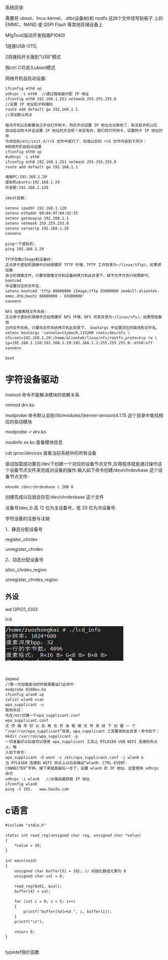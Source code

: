 系统烧录:

需要将 uboot、linux kernel、.dtb(设备树)和 rootfs 这四个文件烧写到板子
上的 EMMC、NAND 或 QSPI Flash 等其他存储设备上

MfgTool(驱动开发指南P1040)

1连接USB-OTG, 

2将拨码开关拨到“USB”模式

按ctrl C可进入uboot模式

网络开机自启动设置:

```
ifconfig eth0 up
udhcpc -i eth0  //通过路由器分配 IP 地址
ifconfig eth0 192.168.1.251 netmask 255.255.255.0
//设置 IP 地址和子网掩码
route add default gw 192.168.1.1
//添加默认网关

每次开机以后都要自己手动打开网卡，然后手动设置 IP 地址也太麻烦了，有没有开机以后
自动启动网卡并且设置 IP 地址的方法呢？肯定有的，我们将打开网卡，设置网卡 IP 地址的命
令添加到/etc/init.d/rcS 文件中就行了，完成以后的 rcS 文件内容如下所示：
#网络开机自启动设置
ifconfig eth0 up
#udhcpc -i eth0
ifconfig eth0 192.168.1.251 netmask 255.255.255.0
route add default gw 192.168.1.1
```



```
电脑PC:192.168.1.20
虚拟机ubuntu:192.168.1.29
开发板:192.168.1.120

uboot挂载:

setenv ipaddr 192.168.1.120
setenv ethaddr 00:04:9f:04:d2:35
setenv gatewayip 192.168.1.1
setenv netmask 255.255.255.0
setenv serverip 192.168.1.29
saveenv

ping一下虚拟机: 
ping 192.168.1.29

TFTP加载zImage和设备树:
正点原子虚拟机镜像中已经搭建好 TFTP 环境，TFTP 工作目录为~/linux/tftp/。如果想加载
自己的镜像文件，只要将镜像文件和设备树拷贝到此目录下，赋予文件可执行权限即可，bootcmd
中设置对应的文件名.
setenv bootcmd 'tftp 80800000 zImage;tftp 83000000 imx6ull-alientek-emmc.dtb;bootz 80800000 - 83000000'
saveenv

NFS 挂载教程文件系统:
正点原子虚拟机镜像中已经搭建好 NFS 环境，NFS 共享目录为~/linux/nfs/。如果想挂载自
己的文件系统，只要将文件系统拷贝到此目录下， bootargs 中设置对应的路径和文件名。
setenv bootargs 'console=ttymxc0,115200 root=/dev/nfs \
nfsroot=192.168.1.29:/home/alientek/linux/nfs/rootfs,proto=tcp rw \
ip=192.168.1.120:192.168.1.29:192.168.1.1:255.255.255.0::eth0:off'
saveenv

boot
```



# 字符设备驱动

insmod 命令不能解决模块的依赖关系  

rmmod drv.ko

modprobe 命令默认会到/lib/modules/(kernel-version)4.1.15 这个目录中查找相应的驱动模块

modprobe -r drv.ko

modinfo xx.ko 查看模块信息



cat /proc/devices  查看当前系统中的所有设备

驱动加载成功要在/dev下创建一个对应的设备节点文件,应用程序就是通过操作这个设备节点文件来完成对设备的操作.输入如下命令创建/dev/chrdevbase 这个设备节点文件:

`mknode /dev/chrdevbase c 200 0`

创建完成以后就会存在/dev/chrdevbase 这个文件



设备号(dev_t):高 12 位为主设备号，低 20 位为次设备号

字符设备的注册与注销

1、静态分配设备号

register_chrdev

unregister_chrdev

2、动态分配设备号

alloc_chrdev_region

 unregister_chrdev_region

## 外设

led  GPIO1_IO03 



lcd

![image-20240615110311418](https://raw.githubusercontent.com/boomwb/mdRepo/main/img/202406151103411.png)





```


depmod
//第一次加载驱动的时候需要运行此命令
modprobe 8188eu.ko
ifconfig wlan0 up
iwlist wlan0 scan
wpa_supplicant -v
联网测试：
先在/etc创建一个wpa_supplicant.conf
wpa_supplicant.conf
文 件 编 写 好 以 后 再 在 开 发 板 根 文 件 系 统 下 创 建 一 个
“/var/run/wpa_supplicant”目录，wpa_supplicant 工具要用到此目录！命令如下：
mkdir /var/run/wpa_supplicant -p
一切准备好以后就可以使用 wpa_supplicant 工具让 RTL8188 USB WIFI 连接到热点上，输
入如下命令:
wpa_supplicant -D wext -c /etc/wpa_supplicant.conf -i wlan0 &
当 RTL8188 连接到 WIFI 热点上以后会输出“wlan0: CTRL-EVENT-
CONNECTED”字样。接下来就是最后一步了，设置 wlan0 的 IP 地址，这里使用 udhcpc 命令
udhcpc -i wlan0   //从路由器获取 IP 地址
ifconfig wlan0
ping -I 192.   www.baidu.com
```





# c语言

```
#include "stdio.h"

static int read_reg(unsigned char reg, unsigned char *value)
{
    *value = 10;
}

int main(void)
{
    unsigned char buffer[5] = {0}; // 初始化数组元素为 0
    unsigned char val = 0;

    read_reg(0x01, &val);
    buffer[4] = val;

    for (int i = 0; i < 5; i++)
    {
        printf("buffer[%d]=%d ", i, buffer[i]);
    }
    printf("\n");

    return 0;
}


```

typedef指针函数
